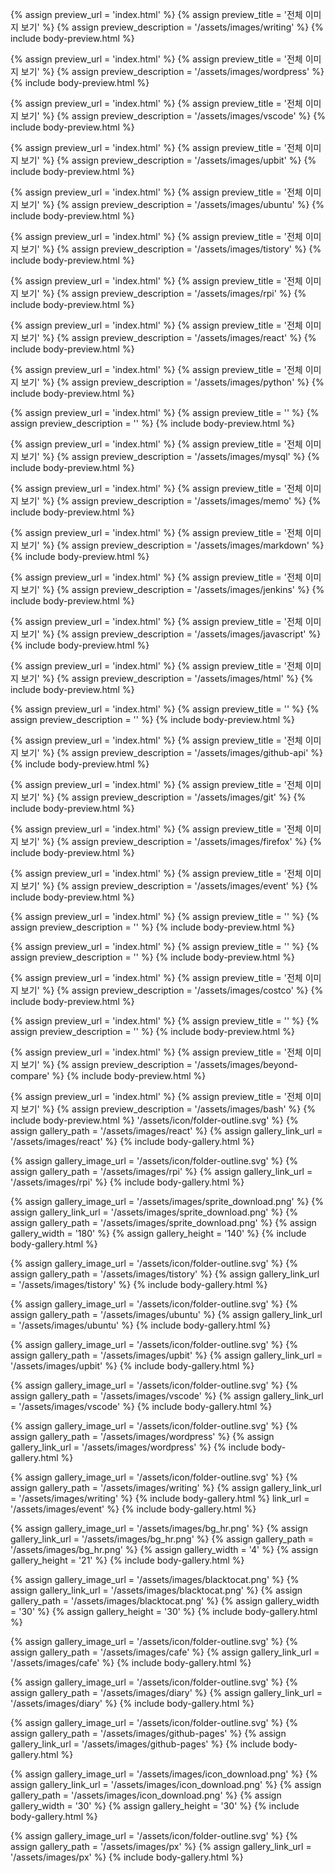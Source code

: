 

{% assign preview_url = 'index.html' %}
{% assign preview_title = '전체 이미지 보기' %}
{% assign preview_description = '/assets/images/writing' %}
{% include body-preview.html %}


{% assign preview_url = 'index.html' %}
{% assign preview_title = '전체 이미지 보기' %}
{% assign preview_description = '/assets/images/wordpress' %}
{% include body-preview.html %}


{% assign preview_url = 'index.html' %}
{% assign preview_title = '전체 이미지 보기' %}
{% assign preview_description = '/assets/images/vscode' %}
{% include body-preview.html %}


{% assign preview_url = 'index.html' %}
{% assign preview_title = '전체 이미지 보기' %}
{% assign preview_description = '/assets/images/upbit' %}
{% include body-preview.html %}


{% assign preview_url = 'index.html' %}
{% assign preview_title = '전체 이미지 보기' %}
{% assign preview_description = '/assets/images/ubuntu' %}
{% include body-preview.html %}


{% assign preview_url = 'index.html' %}
{% assign preview_title = '전체 이미지 보기' %}
{% assign preview_description = '/assets/images/tistory' %}
{% include body-preview.html %}


{% assign preview_url = 'index.html' %}
{% assign preview_title = '전체 이미지 보기' %}
{% assign preview_description = '/assets/images/rpi' %}
{% include body-preview.html %}


{% assign preview_url = 'index.html' %}
{% assign preview_title = '전체 이미지 보기' %}
{% assign preview_description = '/assets/images/react' %}
{% include body-preview.html %}


{% assign preview_url = 'index.html' %}
{% assign preview_title = '전체 이미지 보기' %}
{% assign preview_description = '/assets/images/python' %}
{% include body-preview.html %}


{% assign preview_url = 'index.html' %}
{% assign preview_title = '' %}
{% assign preview_description = '' %}
{% include body-preview.html %}


{% assign preview_url = 'index.html' %}
{% assign preview_title = '전체 이미지 보기' %}
{% assign preview_description = '/assets/images/mysql' %}
{% include body-preview.html %}


{% assign preview_url = 'index.html' %}
{% assign preview_title = '전체 이미지 보기' %}
{% assign preview_description = '/assets/images/memo' %}
{% include body-preview.html %}


{% assign preview_url = 'index.html' %}
{% assign preview_title = '전체 이미지 보기' %}
{% assign preview_description = '/assets/images/markdown' %}
{% include body-preview.html %}


{% assign preview_url = 'index.html' %}
{% assign preview_title = '전체 이미지 보기' %}
{% assign preview_description = '/assets/images/jenkins' %}
{% include body-preview.html %}


{% assign preview_url = 'index.html' %}
{% assign preview_title = '전체 이미지 보기' %}
{% assign preview_description = '/assets/images/javascript' %}
{% include body-preview.html %}


{% assign preview_url = 'index.html' %}
{% assign preview_title = '전체 이미지 보기' %}
{% assign preview_description = '/assets/images/html' %}
{% include body-preview.html %}


{% assign preview_url = 'index.html' %}
{% assign preview_title = '' %}
{% assign preview_description = '' %}
{% include body-preview.html %}


{% assign preview_url = 'index.html' %}
{% assign preview_title = '전체 이미지 보기' %}
{% assign preview_description = '/assets/images/github-api' %}
{% include body-preview.html %}


{% assign preview_url = 'index.html' %}
{% assign preview_title = '전체 이미지 보기' %}
{% assign preview_description = '/assets/images/git' %}
{% include body-preview.html %}


{% assign preview_url = 'index.html' %}
{% assign preview_title = '전체 이미지 보기' %}
{% assign preview_description = '/assets/images/firefox' %}
{% include body-preview.html %}


{% assign preview_url = 'index.html' %}
{% assign preview_title = '전체 이미지 보기' %}
{% assign preview_description = '/assets/images/event' %}
{% include body-preview.html %}


{% assign preview_url = 'index.html' %}
{% assign preview_title = '' %}
{% assign preview_description = '' %}
{% include body-preview.html %}


{% assign preview_url = 'index.html' %}
{% assign preview_title = '' %}
{% assign preview_description = '' %}
{% include body-preview.html %}


{% assign preview_url = 'index.html' %}
{% assign preview_title = '전체 이미지 보기' %}
{% assign preview_description = '/assets/images/costco' %}
{% include body-preview.html %}


{% assign preview_url = 'index.html' %}
{% assign preview_title = '' %}
{% assign preview_description = '' %}
{% include body-preview.html %}


{% assign preview_url = 'index.html' %}
{% assign preview_title = '전체 이미지 보기' %}
{% assign preview_description = '/assets/images/beyond-compare' %}
{% include body-preview.html %}


{% assign preview_url = 'index.html' %}
{% assign preview_title = '전체 이미지 보기' %}
{% assign preview_description = '/assets/images/bash' %}
{% include body-preview.html %}
'/assets/icon/folder-outline.svg' %}
{% assign gallery_path = '/assets/images/react' %}
{% assign gallery_link_url = '/assets/images/react' %}
{% include body-gallery.html %}

{% assign gallery_image_url = '/assets/icon/folder-outline.svg' %}
{% assign gallery_path = '/assets/images/rpi' %}
{% assign gallery_link_url = '/assets/images/rpi' %}
{% include body-gallery.html %}

{% assign gallery_image_url = '/assets/images/sprite_download.png' %}
{% assign gallery_link_url = '/assets/images/sprite_download.png' %}
{% assign gallery_path = '/assets/images/sprite_download.png' %}
{% assign gallery_width = '180'  %}
{% assign gallery_height = '140'  %}
{% include body-gallery.html %}

{% assign gallery_image_url = '/assets/icon/folder-outline.svg' %}
{% assign gallery_path = '/assets/images/tistory' %}
{% assign gallery_link_url = '/assets/images/tistory' %}
{% include body-gallery.html %}

{% assign gallery_image_url = '/assets/icon/folder-outline.svg' %}
{% assign gallery_path = '/assets/images/ubuntu' %}
{% assign gallery_link_url = '/assets/images/ubuntu' %}
{% include body-gallery.html %}

{% assign gallery_image_url = '/assets/icon/folder-outline.svg' %}
{% assign gallery_path = '/assets/images/upbit' %}
{% assign gallery_link_url = '/assets/images/upbit' %}
{% include body-gallery.html %}

{% assign gallery_image_url = '/assets/icon/folder-outline.svg' %}
{% assign gallery_path = '/assets/images/vscode' %}
{% assign gallery_link_url = '/assets/images/vscode' %}
{% include body-gallery.html %}

{% assign gallery_image_url = '/assets/icon/folder-outline.svg' %}
{% assign gallery_path = '/assets/images/wordpress' %}
{% assign gallery_link_url = '/assets/images/wordpress' %}
{% include body-gallery.html %}

{% assign gallery_image_url = '/assets/icon/folder-outline.svg' %}
{% assign gallery_path = '/assets/images/writing' %}
{% assign gallery_link_url = '/assets/images/writing' %}
{% include body-gallery.html %}
link_url = '/assets/images/event' %}
{% include body-gallery.html %}

{% assign gallery_image_url = '/assets/images/bg_hr.png' %}
{% assign gallery_link_url = '/assets/images/bg_hr.png' %}
{% assign gallery_path = '/assets/images/bg_hr.png' %}
{% assign gallery_width = '4'  %}
{% assign gallery_height = '21'  %}
{% include body-gallery.html %}

{% assign gallery_image_url = '/assets/images/blacktocat.png' %}
{% assign gallery_link_url = '/assets/images/blacktocat.png' %}
{% assign gallery_path = '/assets/images/blacktocat.png' %}
{% assign gallery_width = '30'  %}
{% assign gallery_height = '30'  %}
{% include body-gallery.html %}

{% assign gallery_image_url = '/assets/icon/folder-outline.svg' %}
{% assign gallery_path = '/assets/images/cafe' %}
{% assign gallery_link_url = '/assets/images/cafe' %}
{% include body-gallery.html %}

{% assign gallery_image_url = '/assets/icon/folder-outline.svg' %}
{% assign gallery_path = '/assets/images/diary' %}
{% assign gallery_link_url = '/assets/images/diary' %}
{% include body-gallery.html %}

{% assign gallery_image_url = '/assets/icon/folder-outline.svg' %}
{% assign gallery_path = '/assets/images/github-pages' %}
{% assign gallery_link_url = '/assets/images/github-pages' %}
{% include body-gallery.html %}

{% assign gallery_image_url = '/assets/images/icon_download.png' %}
{% assign gallery_link_url = '/assets/images/icon_download.png' %}
{% assign gallery_path = '/assets/images/icon_download.png' %}
{% assign gallery_width = '30'  %}
{% assign gallery_height = '30'  %}
{% include body-gallery.html %}

{% assign gallery_image_url = '/assets/icon/folder-outline.svg' %}
{% assign gallery_path = '/assets/images/px' %}
{% assign gallery_link_url = '/assets/images/px' %}
{% include body-gallery.html %}

